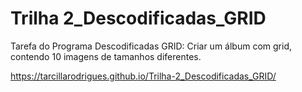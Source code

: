 # Trilha 2_Descodificadas_GRID
 Tarefa do Programa Descodificadas GRID: Criar um álbum com grid, contendo 10 imagens de tamanhos diferentes.

 https://tarcillarodrigues.github.io/Trilha-2_Descodificadas_GRID/
